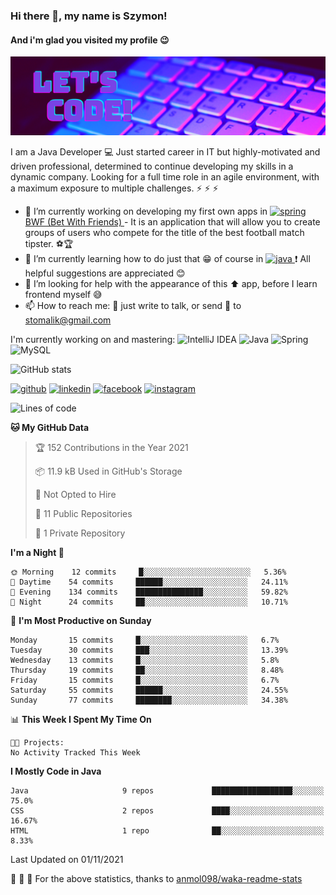 ### Hi there 👋, my name is Szymon!
#### And i'm glad you visited my profile :wink:
![And i'm glad you visited my profile :wink:](https://github.com/SzymonTomalik/SzymonTomalik/blob/main/Simple%20Technology%20LinkedIn%20Banner.png)

I am a Java Developer :computer: Just started career in IT but highly-motivated and driven professional,  determined to continue developing my skills in a dynamic company. Looking for a full time role in an agile environment, with a maximum exposure to multiple challenges. :zap: :zap: :zap:

- 🔭 I’m currently working on developing my first own apps in <a href="https://spring.io/" target="_blank"> <img src="https://www.vectorlogo.zone/logos/springio/springio-icon.svg" alt="spring" width="20" height="20"/> </a> <a href="https://github.com/SzymonTomalik/BWF">BWF (Bet With Friends) </a> - It is an application that will allow you to create groups of users who compete for the title of the best football match tipster. :soccer::trophy: 
- 🌱 I’m currently learning how to do just that :grin: of course in <a href="https://www.java.com" target="_blank"> <img src="https://www.flaticon.com/svg/static/icons/svg/226/226777.svg" alt="java" width="20" height="20"/> </a> :heavy_exclamation_mark: All helpful suggestions are appreciated :blush: 
- 🤔 I’m looking for help with the appearance of this :arrow_up: app, before I learn frontend myself :sweat_smile: 
- 📫 How to reach me: :speech_balloon: just write to talk, or send :e-mail: to stomalik@gmail.com 

I'm currently working on and mastering:
![IntelliJ IDEA](https://img.shields.io/badge/IntelliJ_IDEA-2020.2.3-purple?logo=intellij-idea)
![Java](https://img.shields.io/badge/Java-15-purple?logo=java)
![Spring](https://img.shields.io/badge/Spring-5.3-purple?logo=spring)
![MySQL](https://img.shields.io/badge/MySQL-8.0.22-purple?logo=mysql)

![GitHub stats](https://github-readme-stats.vercel.app/api?username=SzymonTomalik&show_icons=true&theme=synthwave)  

<!--![Profile views](https://gpvc.arturio.dev/SzymonTomalik)-->

[<img src='https://cdn.jsdelivr.net/npm/simple-icons@3.0.1/icons/github.svg' alt='github' height='40'>](https://github.com/SzymonTomalik) [<img src='https://cdn.jsdelivr.net/npm/simple-icons@3.0.1/icons/linkedin.svg' alt='linkedin' height='40'>](https://www.linkedin.com/in/szymon-tomalik-53b352106/) [<img src='https://cdn.jsdelivr.net/npm/simple-icons@3.0.1/icons/facebook.svg' alt='facebook' height='40'>](https://www.facebook.com/szymon.tomalik) [<img src='https://cdn.jsdelivr.net/npm/simple-icons@3.0.1/icons/instagram.svg' alt='instagram' height='40'>](https://www.instagram.com/szymono__/)

<!--START_SECTION:waka-->
![Lines of code](https://img.shields.io/badge/From%20Hello%20World%20I%27ve%20Written-346949%20lines%20of%20code-blue)

**🐱 My GitHub Data** 

> 🏆 152 Contributions in the Year 2021
 > 
> 📦 11.9 kB Used in GitHub's Storage 
 > 
> 🚫 Not Opted to Hire
 > 
> 📜 11 Public Repositories 
 > 
> 🔑 1 Private Repository 
 > 
**I'm a Night 🦉** 

```text
🌞 Morning    12 commits     █░░░░░░░░░░░░░░░░░░░░░░░░   5.36% 
🌆 Daytime    54 commits     ██████░░░░░░░░░░░░░░░░░░░   24.11% 
🌃 Evening    134 commits    ███████████████░░░░░░░░░░   59.82% 
🌙 Night      24 commits     ██░░░░░░░░░░░░░░░░░░░░░░░   10.71%

```
📅 **I'm Most Productive on Sunday** 

```text
Monday       15 commits     █░░░░░░░░░░░░░░░░░░░░░░░░   6.7% 
Tuesday      30 commits     ███░░░░░░░░░░░░░░░░░░░░░░   13.39% 
Wednesday    13 commits     █░░░░░░░░░░░░░░░░░░░░░░░░   5.8% 
Thursday     19 commits     ██░░░░░░░░░░░░░░░░░░░░░░░   8.48% 
Friday       15 commits     █░░░░░░░░░░░░░░░░░░░░░░░░   6.7% 
Saturday     55 commits     ██████░░░░░░░░░░░░░░░░░░░   24.55% 
Sunday       77 commits     ████████░░░░░░░░░░░░░░░░░   34.38%

```


📊 **This Week I Spent My Time On** 

```text
🐱‍💻 Projects: 
No Activity Tracked This Week

```

**I Mostly Code in Java** 

```text
Java                     9 repos             ██████████████████░░░░░░░   75.0% 
CSS                      2 repos             ████░░░░░░░░░░░░░░░░░░░░░   16.67% 
HTML                     1 repo              ██░░░░░░░░░░░░░░░░░░░░░░░   8.33%

```



 Last Updated on 01/11/2021
<!--END_SECTION:waka-->

:pray: :pray: :pray: For the above statistics, thanks to <a href="https://github.com/anmol098/waka-readme-stats">anmol098/waka-readme-stats</a>
